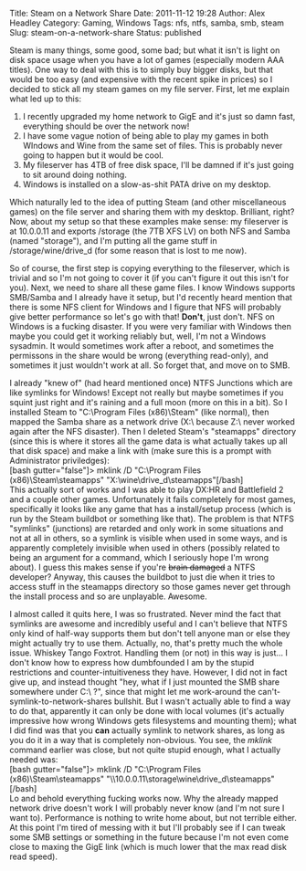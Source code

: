 Title: Steam on a Network Share
Date: 2011-11-12 19:28
Author: Alex Headley
Category: Gaming, Windows
Tags: nfs, ntfs, samba, smb, steam
Slug: steam-on-a-network-share
Status: published

Steam is many things, some good, some bad; but what it isn't is light on
disk space usage when you have a lot of games (especially modern AAA
titles). One way to deal with this is to simply buy bigger disks, but
that would be too easy (and expensive with the recent spike in prices)
so I decided to stick all my steam games on my file server. First, let
me explain what led up to this:

1.  I recently upgraded my home network to GigE and it's just so damn
    fast, everything should be over the network now!
2.  I have some vague notion of being able to play my games in both
    WIndows and Wine from the same set of files. This is probably never
    going to happen but it would be cool.
3.  My fileserver has 4TB of free disk space, I'll be damned if it's
    just going to sit around doing nothing.
4.  Windows is installed on a slow-as-shit PATA drive on my desktop.

Which naturally led to the idea of putting Steam (and other
miscellaneous games) on the file server and sharing them with my
desktop. Brilliant, right? Now, about my setup so that these examples
make sense: my fileserver is at 10.0.0.11 and exports /storage (the 7TB
XFS LV) on both NFS and Samba (named "storage"), and I'm putting all the
game stuff in /storage/wine/drive\_d (for some reason that is lost to me
now).

So of course, the first step is copying everything to the fileserver,
which is trivial and so I'm not going to cover it (if you can't figure
it out this isn't for you). Next, we need to share all these game files.
I know Windows supports SMB/Samba and I already have it setup, but I'd
recently heard mention that there is some NFS client for Windows and I
figure that NFS will probably give better performance so let's go with
that! **Don't**, just don't. NFS on Windows is a fucking disaster. If
you were very familiar with Windows then maybe you could get it working
reliably but, well, I'm not a Windows sysadmin. It would sometimes work
after a reboot, and sometimes the permissons in the share would be wrong
(everything read-only), and sometimes it just wouldn't work at all. So
forget that, and move on to SMB.

I already "knew of" (had heard mentioned once) NTFS Junctions which are
like symlinks for Windows! Except not really but maybe sometimes if you
squint just right and it's raining and a full moon (more on this in a
bit). So I installed Steam to "C:\\Program Files (x86)\\Steam" (like
normal), then mapped the Samba share as a network drive (X:\\ because
Z:\\ never worked again after the NFS disaster). Then I deleted Steam's
"steamapps" directory (since this is where it stores all the game data
is what actually takes up all that disk space) and make a link with
(make sure this is a prompt with Administrator priviledges):  
[bash gutter="false"]\> mklink /D "C:\\Program Files
(x86)\\Steam\\steamapps" "X:\\wine\\drive\_d\\steamapps"[/bash]  
This actually sort of works and I was able to play DX:HR and
Battlefield 2 and a couple other games. Unfortunately it fails
completely for most games, specifically it looks like any game that has
a install/setup process (which is run by the Steam buildbot or something
like that). The problem is that NTFS "symlinks" (junctions) are retarded
and only work in some situations and not at all in others, so a symlink
is visible when used in some ways, and is apparently completely
invisible when used in others (possibly related to being an argument for
a command, which I seriously hope I'm wrong about). I guess this makes
sense if you're ~~brain damaged~~ a NTFS developer? Anyway, this causes
the buildbot to just die when it tries to access stuff in the steamapps
directory so those games never get through the install process and so
are unplayable. Awesome.

I almost called it quits here, I was so frustrated. Never mind the fact
that symlinks are awesome and incredibly useful and I can't believe that
NTFS only kind of half-way supports them but don't tell anyone man or
else they might actually try to use them. Actually, no, that's pretty
much the whole issue. Whiskey Tango Foxtrot. Handling them (or not) in
this way is just... I don't know how to express how dumbfounded I am by
the stupid restrictions and counter-intuitiveness they have. However, I
did not in fact give up, and instead thought "hey, what if I just
mounted the SMB share somewhere under C:\\ ?", since that might let me
work-around the can't-symlink-to-network-shares bullshit. But I wasn't
actually able to find a way to do that, apparently it can only be done
with local volumes (it's actually impressive how wrong Windows gets
filesystems and mounting them); what I did find was that you **can**
actually symlink to network shares, as long as you do it in a way that
is completely non-obvious. You see, the *mklink* command earlier was
close, but not quite stupid enough, what I actually needed was:  
[bash gutter="false"]\> mklink /D "C:\\Program Files
(x86)\\Steam\\steamapps"
"\\\\10.0.0.11\\storage\\wine\\drive\_d\\steamapps"[/bash]  
Lo and behold everything fucking works now. Why the already mapped
network drive doesn't work I will probably never know (and I'm not sure
I want to). Performance is nothing to write home about, but not terrible
either. At this point I'm tired of messing with it but I'll probably see
if I can tweak some SMB settings or something in the future because I'm
not even come close to maxing the GigE link (which is much lower that
the max read disk read speed).
